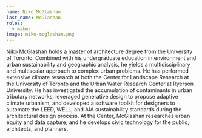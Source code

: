 ```yaml
---
name: Niko McGlashan
last_name: McGlashan
roles:
  - maker
image: niko-mcglashan.png
---
```

Niko McGlashan holds a master of architecture degree from the University of Toronto. Combined with his undergraduate education in environment and urban sustainability and geographic analysis, he yields a multidisciplinary and multiscalar approach to complex urban problems. He has performed extensive climate research at both the Center for Landscape Research at the University of Toronto and the Urban Water Research Center at Ryerson University. He has investigated the accumulation of contaminants in urban tributary networks, leveraged generative design to propose adaptive climate urbanism, and developed a software toolkit for designers to automate the LEED, WELL, and AIA sustainability standards during the architectural design process. At the Center, McGlashan researches urban equity and data capture, and he develops civic technology for the public, architects, and planners.